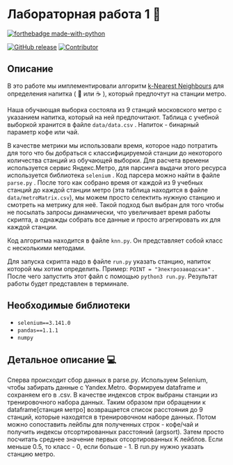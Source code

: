 # Лабораторная работа 1 :train2:

[![forthebadge made-with-python](http://ForTheBadge.com/images/badges/made-with-python.svg)](https://www.python.org/)

[![GitHub release](https://img.shields.io/badge/version-v1.0-red)](https://img.shields.io/badge/version-v1.0-red)
[![Contributor](https://img.shields.io/badge/contributors-4-blue)](https://img.shields.io/badge/contributors-4-blue)


## Описание
В это работе мы имплементировали алгоритм [k-Nearest Neighbours](https://en.wikipedia.org/wiki/K-nearest_neighbors_algorithm)  для определения напитка ( :tea: или :coffee: ), который предпочтут на станции метро. 



Наша обучающая выборка состояла из 9 станций московского метро с указанием напитка, который на ней предпочитают. Таблица с учебной выборкой хранится в файле ```data/data.csv``` . Напиток - бинарный параметр кофе или чай.



В качестве метрики мы использовали время, которое надо потратить для того что бы добраться с классифицируемой станции до некоторого количества станций из обучающей выборки. Для расчета времени используется сервис Яндекс.Метро, для парсинга выдачи этого ресурса используется библиотека ```selenium``` .  Код парсера можно найти в файле  ``parse.py`` . После того как собрано время от каждой из 9 учебных станций до каждой станции метро (эта таблица находится в файле ``data/metroMatrix.csv``), мы можем просто селектить нужную станцию и смотреть на метрику для неё. Такой подход был выбран для того чтобы не посылать запросы динамически, что увеличивает время работы скрипта, а однажды собрать все данные и просто агрегировать их для каждой станции.



Код алгоритма находится в файле ``knn.py``. Он представляет собой класс с несколькими методами.



Для запуска скрипта надо в файле ``run.py`` указать станцию, напиток которой мы хотим определить. Пример: ``POINT = "Электрозаводская"`` . После чего запустить этот файл с помощью ``python3 run.py``. Результат работы будет представлен в терминале.

## Необходимые библиотеки
- ``selenium==3.141.0``
- ``pandas==1.1.1``
- ``numpy``

## Детальное описание :computer:

Сперва происходит сбор данных в parse.py.  Используем Selenium, чтобы забирать данные с Yandex.Metro. Формируем dataframe и сохраняем его в .csv. В качестве индексов строк выбраны станции из тренировочного набора данных. Таким образом при обращении к dataframe[станция метро] возвращается список расстояния до 9 станций, которые находятся в тренировочном наборе данных. Потом можно сопоставить лейблы для полученных строк - кофе/чай и получить индексы отсортированных расстояний (argsort). Затем просто посчитать среднее значение первых отсортированных K лейблов.  Если меньше 0.5, то класс - 0, если больше - 1.  В run.py нужно указать станцию метро.
